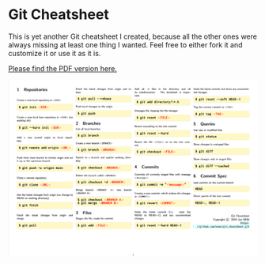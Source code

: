 # Git Cheatsheet

This is yet another Git cheatsheet I created, because all the other ones were
always missing at least one thing I wanted. Feel free to either fork it and
customize it or use it as it is.

[Please find the PDF version here.](https://github.com/nnen/git_cheatsheet/releases/latest)

![Image showing preview of the git cheatsheet](preview.png)

